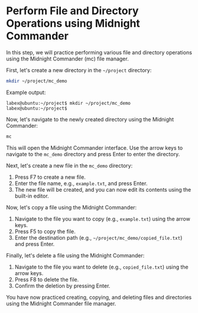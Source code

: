# Perform File and Directory Operations using Midnight Commander

In this step, we will practice performing various file and directory operations using the Midnight Commander (mc) file manager.

First, let's create a new directory in the `~/project` directory:

```bash
mkdir ~/project/mc_demo
```

Example output:

```
labex@ubuntu:~/project$ mkdir ~/project/mc_demo
labex@ubuntu:~/project$
```

Now, let's navigate to the newly created directory using the Midnight Commander:

```bash
mc
```

This will open the Midnight Commander interface. Use the arrow keys to navigate to the `mc_demo` directory and press Enter to enter the directory.

Next, let's create a new file in the `mc_demo` directory:

1. Press F7 to create a new file.
2. Enter the file name, e.g., `example.txt`, and press Enter.
3. The new file will be created, and you can now edit its contents using the built-in editor.

Now, let's copy a file using the Midnight Commander:

1. Navigate to the file you want to copy (e.g., `example.txt`) using the arrow keys.
2. Press F5 to copy the file.
3. Enter the destination path (e.g., `~/project/mc_demo/copied_file.txt`) and press Enter.

Finally, let's delete a file using the Midnight Commander:

1. Navigate to the file you want to delete (e.g., `copied_file.txt`) using the arrow keys.
2. Press F8 to delete the file.
3. Confirm the deletion by pressing Enter.

You have now practiced creating, copying, and deleting files and directories using the Midnight Commander file manager.
